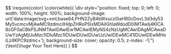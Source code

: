 $$
\require{color}
\color{white}{
\div style="position: fixed; top: 0; left: 0; width: 100%; height: 100%; background-image: url('data:image/svg+xml;base64,PHN2ZyB4bWxucz0iaHR0cDovL3d3dy53My5vcmcvMjAwMC9zdmciIHdpZHRoPSIxMDAiIGhlaWdodD0iMTAwIj4KICA8cGF0aCBkPSJNMTAwIDAwIEw1MCAwIEMyNS4zNzUgMCAwIDAgMCAwaDUwYzAgMjUuMzc1IDIuMzc1IDUwIDUwIDUwUzUwIDEwMC41IDUwIDEwMHoiLz4KPC9zdmc+'); background-size: cover; opacity: 0.5; z-index: -1;"}{\text{\huge Your Text Here}}
}
$$
